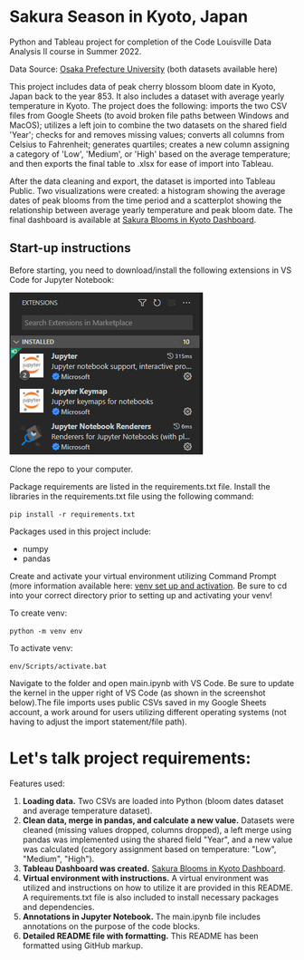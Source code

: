 # Sakura Season in Kyoto, Japan
 
Python and Tableau project for completion of the Code Louisville Data Analysis II course in Summer 2022.

Data Source: [Osaka Prefecture University](http://atmenv.envi.osakafu-u.ac.jp/aono/kyophenotemp4/) (both datasets available here)

This project includes data of peak cherry blossom bloom date in Kyoto, Japan back to the year 853. It also includes a dataset with average yearly temperature in Kyoto. The project does the following: imports the two CSV files from Google Sheets (to avoid broken file paths between Windows and MacOS); utilizes a left join to combine the two datasets on the shared field 'Year'; checks for and removes missing values; converts all columns from Celsius to Fahrenheit; generates quartiles; creates a new column assigning a category of 'Low', 'Medium', or 'High' based on the average temperature; and then exports the final table to .xlsx for ease of import into Tableau. 

After the data cleaning and export, the dataset is imported into Tableau Public. Two visualizations were created: a histogram showing the average dates of peak blooms from the time period and a scatterplot showing the relationship between average yearly temperature and peak bloom date. The final dashboard is available at [Sakura Blooms in Kyoto Dashboard](https://public.tableau.com/views/SakuraBloomsinKyotoProject/Dashboard1?:language=en-US&:display_count=n&:origin=viz_share_link).

## Start-up instructions

Before starting, you need to download/install the following extensions in VS Code for Jupyter Notebook:

![Juypter Notebook](https://github.com/elfbread/pyAirports/blob/main/extension.png)

Clone the repo to your computer. 

Package requirements are listed in the requirements.txt file. Install the libraries in the requirements.txt file using the following command:

`pip install -r requirements.txt`

Packages used in this project include:

- numpy 
- pandas

Create and activate your virtual environment utilizing Command Prompt (more information available here: [venv set up and activation](https://www.freecodecamp.org/news/how-to-setup-virtual-environments-in-python/). Be sure to cd into your correct directory prior to setting up and activating your venv!

To create venv:

`python -m venv env`

To activate venv:

`env/Scripts/activate.bat`
 
Navigate to the folder and open main.ipynb with VS Code. Be sure to update the kernel in the upper right of VS Code (as shown in the screenshot below).The file imports uses public CSVs saved in my Google Sheets account, a work around for users utilizing different operating systems (not having to adjust the import statement/file path).

# Let's talk project requirements:

Features used:

1. __Loading data.__ Two CSVs are loaded into Python (bloom dates dataset and average temperature dataset).
2. __Clean data, merge in pandas, and calculate a new value.__ Datasets were cleaned (missing values dropped, columns dropped), a left merge using pandas was implemented using the shared field "Year", and a new value was calculated (category assignment based on temperature: "Low", "Medium", "High").
3. __Tableau Dashboard was created.__ [Sakura Blooms in Kyoto Dashboard](https://public.tableau.com/views/SakuraBloomsinKyotoProject/Dashboard1?:language=en-US&:display_count=n&:origin=viz_share_link).
4. __Virtual environment with instructions.__ A virtual environment was utilized and instructions on how to utilize it are provided in this README. A requirements.txt file is also included to install necessary packages and dependencies.
5. __Annotations in Jupyter Notebook.__ The main.ipynb file includes annotations on the purpose of the code blocks.
6. __Detailed README file with formatting.__ This README has been formatted using GitHub markup. 

